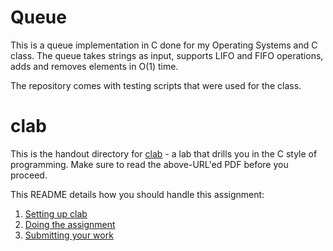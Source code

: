 # Queue
This is a queue implementation in C done for my Operating Systems and C class. The queue takes strings as input, supports LIFO  and FIFO operations, adds and removes elements in O(1) time. 

The repository comes with testing scripts that were used for the class.

# clab
This is the handout directory for [clab](https://github.itu.dk/pages/OSC/23-Website/labs/clab.pdf) - a lab that drills you in the C style of programming. Make sure to read the above-URL'ed PDF before you proceed.

This README details how you should handle this assignment:

1. [Setting up clab](#setting-up-clab)
2. [Doing the assignment](#doing-the-assignment)
3. [Submitting your work](#submitting-your-work)
